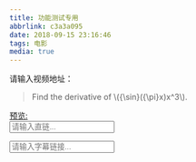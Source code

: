 ```yaml
---
title: 功能测试专用
abbrlink: c3a3a095
date: 2018-09-15 23:16:46
tags: 电影
media: true
---
```



<div id="loadvideo" style="padding-top: 0%">
  <p>请输入视频地址：</p>
   <blockquote>Find the derivative of \({\sin}({\pi}x)x^3\).</blockquote>
   <a href="javascript:load_video();">预览:</a>
   <link href="/lib/Answercheck/style.css" rel="stylesheet" type="text/css" />
   <div class="search d4">
    <form id="searchform">
     <input id="answer" type="text" placeholder="请输入直链..." />
    </form>
      <div class="search d4">
    <form id="searchform2">
     <input id="answer2" type="text" placeholder="请输入字幕链接..." />
    </form>
   </div>
  </div>
<script src="https://cdn.jsdelivr.net/npm/hls.js/dist/hls.min.js"></script>
  <script>
  var url = document.getElementById("answer");
function load_video() {
  var url = document.getElementById("answer").value;
  var vtt = document.getElementById("answer2").value;
  var loads = document.getElementById("loadvideo");
	loads.innerHTML = "<video id='player' controls></video>";
	const player = new Plyr("#player");
	player.source = {
		type: 'video',
		title: '小梦岛',
		sources: [{
			src: url,
			type: 'video/mp4',
			size: 720,
		},  ],
		poster: 'https://ws1.sinaimg.cn/large/8595b112ly1fw4nhxyq4hj22bd1awdmj.jpg',
		tracks: [{
			kind: 'captions',
			label: 'English',
			srclang: 'en',
			src: vtt,
		default:
			true,
		}, ],
	};
  var danmuku = document.createElement("div")
  danmuku.style.textAlign="center";
  danmuku.innerHTML='<p><button class="button" onclick="danmu();">首先初始化弹幕</button></p><p><button class="button" onclick="changestyle();">然后點擊展開/關閉弹幕</button></p>';
  loads.appendChild(danmuku);
  var pl = document.getElementsByClassName("plyr__video-wrapper")[0];
  var dmk =  document.createElement("div");
  dmk.id = "ass";
  //dmk.hidden=true;
  pl.appendChild(dmk);

}
</script>
    <script>
  function changestyle(){
     var myass = document.getElementById("ass");
    myass.hidden = !myass.hidden;
  /*
      height: 100%;
    width: 100%;
    position: fixed;
    margin-top: 0px;
    top: 0px;
    left: 0;
    right: 0;*/
  
  myass.style.height="100%";
  myass.style.width="100%";
  myass.style.position="fixed";
  myass.style.marginTop="0px";
  myass.style.top="0px";
  myass.style.left="0";
  myass.style.right="0";
    var ASSsta = document.getElementsByClassName("ASS-stage");
    ASSsta[0].style.textAlign="center";
  ASSsta[0].style.left="30%";
  ASSsta[0].style.overflow="unset";
  }
  </script>
  <script>
function danmu(){
  fetch('https://royians.cn/1.ass')
  .then(res => res.text())
  .then((text) => {
    const ass = new ASS(text, document.getElementsByTagName("video")[0], {
  // Subtitles will display in the container.
  // The container will be created automatically if it's not provided.
  container: document.getElementById('ass'),
  // see resampling API below
  resampling: 'video_height',
});;
  });
}

  </script>

